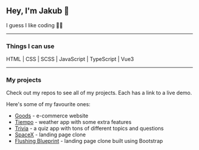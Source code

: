 ## Hey, I'm Jakub 🤙

I guess I like coding 🤷‍♂️

---

### Things I can use

HTML | CSS | SCSS | JavaScript | TypeScript | Vue3


---

### My projects

Check out my repos to see all of my projects. Each has a link to a live demo.

Here's some of my favourite ones:

<ul>
  <li>
    <a href="https://github.com/825kuba/e-commerce">Goods</a>
    - e-commerce website
  </li>
  <li>
    <a href="https://github.com/825kuba/Tiempo-weather-app">Tiempo</a>
    - weather app with some extra features
  </li>
   <li>
    <a href="https://github.com/825kuba/quiz-app">Trivia</a>
    - a quiz app with tons of different topics and questions
  </li>
  <li>
    <a href="https://github.com/825kuba/spaceX-clone">SpaceX</a>
    - landing page clone
  </li>
  <li>
    <a href="https://github.com/825kuba/flushing-clone">Flushing Blueprint</a>
    - landing page clone built using Bootstrap
  </li>
</ul
